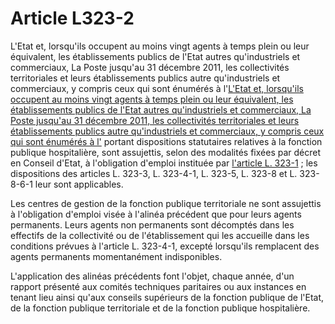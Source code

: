 # Article L323-2

L'Etat et, lorsqu'ils occupent au moins vingt agents à temps plein ou leur équivalent, les établissements publics de l'Etat autres qu'industriels et commerciaux, La Poste jusqu'au 31 décembre 2011, les collectivités territoriales et leurs établissements publics autre qu'industriels et commerciaux, y compris ceux qui sont énumérés à l'[L'Etat et, lorsqu'ils occupent au moins vingt agents à temps plein ou leur équivalent, les établissements publics de l'Etat autres qu'industriels et commerciaux, La Poste jusqu'au 31 décembre 2011, les collectivités territoriales et leurs établissements publics autre qu'industriels et commerciaux, y compris ceux qui sont énumérés à l'][1] portant dispositions statutaires relatives à la fonction publique hospitalière, sont assujettis, selon des modalités fixées par décret en Conseil d'Etat, à l'obligation d'emploi instituée par [l'article L. 323-1][2] ; les dispositions des articles L. 323-3, L. 323-4-1, L. 323-5, L. 323-8 et L. 323-8-6-1 leur sont applicables. 

Les centres de gestion de la fonction publique territoriale ne sont assujettis à l'obligation d'emploi visée à l'alinéa précédent que pour leurs agents permanents. Leurs agents non permanents sont décomptés dans les effectifs de la collectivité ou de l'établissement qui les accueille dans les conditions prévues à l'article L. 323-4-1, excepté lorsqu'ils remplacent des agents permanents momentanément indisponibles.

L'application des alinéas précédents font l'objet, chaque année, d'un rapport présenté aux comités techniques paritaires ou aux instances en tenant lieu ainsi qu'aux conseils supérieurs de la fonction publique de l'Etat, de la fonction publique territoriale et de la fonction publique hospitalière.

 [1]: /affichTexteArticle.do?cidTexte=JORFTEXT000000512459&idArticle=LEGIARTI000006695785&dateTexte=&categorieLien=cid
 [2]: /affichCodeArticle.do?cidTexte=LEGITEXT000006072050&idArticle=LEGIARTI000006648640&dateTexte=&categorieLien=cid